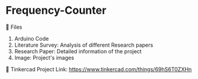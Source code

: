 # Frequency-Counter

💫 Files

1. Arduino Code
2. Literature Survey: Analysis of different Research papers
3. Research Paper: Detailed information of the project
4. Image: Project's images

💫 Tinkercad Project Link: https://www.tinkercad.com/things/69hS6T0ZXHn
